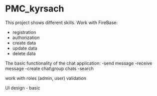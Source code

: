 # PMC_kyrsach
This project shows different skills.
Work with FireBase:
- registration
- authorization
- create data
- update data
- delete data

The basic functionality of the chat application:
-send message
-receive message
-create chat\group chats
-search

work with roles (admin, user)
validation

UI design - basic
